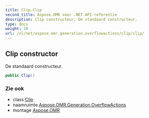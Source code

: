 ```yaml
---
title: Clip.Clip
second_title: Aspose.OMR voor .NET API-referentie
description: Clip constructeur. De standaard constructeur.
type: docs
weight: 10
url: /nl/net/aspose.omr.generation.overflowactions/clip/clip/
---
```

## Clip constructor

De standaard constructeur.

```csharp
public Clip()
```

### Zie ook

* class [Clip](../)
* naamruimte [Aspose.OMR.Generation.OverflowActions](../../clip/)
* montage [Aspose.OMR](../../../)



